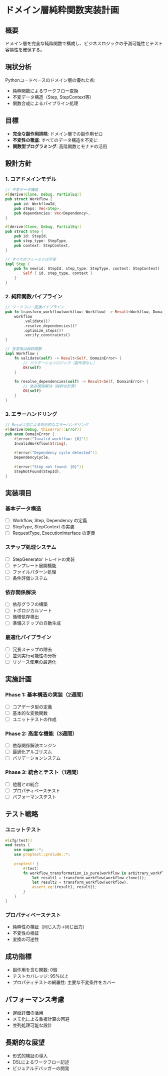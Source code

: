 # ドメイン層純粋関数実装計画

## 概要
ドメイン層を完全な純粋関数で構成し、ビジネスロジックの予測可能性とテスト容易性を確保する。

## 現状分析
Pythonコードベースのドメイン層の優れた点:
- 純粋関数によるワークフロー変換
- 不変データ構造（Step, StepContext等）
- 関数合成によるパイプライン処理

## 目標
- **完全な副作用排除**: ドメイン層での副作用ゼロ
- **不変性の徹底**: すべてのデータ構造を不変に
- **関数型プログラミング**: 高階関数とモナドの活用

## 設計方針

### 1. コアドメインモデル
```rust
// 不変データ構造
#[derive(Clone, Debug, PartialEq)]
pub struct Workflow {
    pub id: WorkflowId,
    pub steps: Vec<Step>,
    pub dependencies: Vec<Dependency>,
}

#[derive(Clone, Debug, PartialEq)]
pub struct Step {
    pub id: StepId,
    pub step_type: StepType,
    pub context: StepContext,
}

// すべてのフィールドは不変
impl Step {
    pub fn new(id: StepId, step_type: StepType, context: StepContext) -> Self {
        Self { id, step_type, context }
    }
}
```

### 2. 純粋関数パイプライン
```rust
// ワークフロー変換パイプライン
pub fn transform_workflow(workflow: Workflow) -> Result<Workflow, DomainError> {
    workflow
        .validate()?
        .resolve_dependencies()?
        .optimize_steps()?
        .verify_constraints()
}

// 各変換は純粋関数
impl Workflow {
    fn validate(self) -> Result<Self, DomainError> {
        // バリデーションロジック（副作用なし）
        Ok(self)
    }
    
    fn resolve_dependencies(self) -> Result<Self, DomainError> {
        // 依存関係解決（純粋な計算）
        Ok(self)
    }
}
```

### 3. エラーハンドリング
```rust
// Result型による明示的なエラーハンドリング
#[derive(Debug, thiserror::Error)]
pub enum DomainError {
    #[error("Invalid workflow: {0}")]
    InvalidWorkflow(String),
    
    #[error("Dependency cycle detected")]
    DependencyCycle,
    
    #[error("Step not found: {0}")]
    StepNotFound(StepId),
}
```

## 実装項目

### 基本データ構造
- [ ] Workflow, Step, Dependency の定義
- [ ] StepType, StepContext の実装
- [ ] RequestType, ExecutionInterface の定義

### ステップ処理システム
- [ ] StepGenerator トレイトの実装
- [ ] テンプレート展開機能
- [ ] ファイルパターン処理
- [ ] 条件評価システム

### 依存関係解決
- [ ] 依存グラフの構築
- [ ] トポロジカルソート
- [ ] 循環依存検出
- [ ] 準備ステップの自動生成

### 最適化パイプライン
- [ ] 冗長ステップの除去
- [ ] 並列実行可能性の分析
- [ ] リソース使用の最適化

## 実施計画

### Phase 1: 基本構造の実装（2週間）
- [ ] コアデータ型の定義
- [ ] 基本的な変換関数
- [ ] ユニットテストの作成

### Phase 2: 高度な機能（3週間）
- [ ] 依存関係解決エンジン
- [ ] 最適化アルゴリズム
- [ ] バリデーションシステム

### Phase 3: 統合とテスト（1週間）
- [ ] 他層との統合
- [ ] プロパティベーステスト
- [ ] パフォーマンステスト

## テスト戦略

### ユニットテスト
```rust
#[cfg(test)]
mod tests {
    use super::*;
    use proptest::prelude::*;
    
    proptest! {
        #[test]
        fn workflow_transformation_is_pure(workflow in arbitrary_workflow()) {
            let result1 = transform_workflow(workflow.clone());
            let result2 = transform_workflow(workflow);
            assert_eq!(result1, result2);
        }
    }
}
```

### プロパティベーステスト
- 純粋性の検証（同じ入力→同じ出力）
- 不変性の検証
- 変換の可逆性

## 成功指標
- 副作用を含む関数: 0個
- テストカバレッジ: 95%以上
- プロパティテストの網羅性: 主要な不変条件をカバー

## パフォーマンス考慮
- 遅延評価の活用
- メモ化による重複計算の回避
- 並列処理可能な設計

## 長期的な展望
- 形式的検証の導入
- DSLによるワークフロー記述
- ビジュアルデバッガーの開発